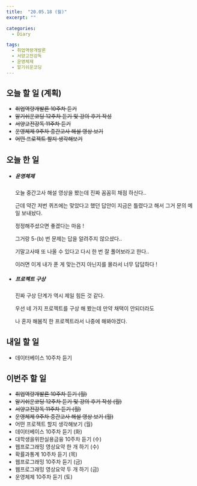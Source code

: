 ```yaml
---
title:  "20.05.18 (월)"
excerpt: ""

categories:
  - Diary

tags:
  - 취업역량개발론
  - 서양고전강독
  - 운영체제
  - 알기쉬운코딩
---
```


## 오늘 할 일 (계획)

- ~~취업역량개발론 10주차 듣기~~
- ~~알기쉬운코딩 12주차 듣기 및 강의 후기 작성~~
- ~~서양고전강독 11주차 듣기~~
- ~~운영체제 9주차 중간고사 해설 영상 보기~~
- ~~어떤 프로젝트 할지 생각해보기~~


## 오늘 한 일

- ##### 운영체제

  오늘 중간고사 해설 영상을 봤는데 진짜 꼼꼼히 채점 하신다..

  근데 약간 저번 퀴즈에는 맞았다고 했던 답안이 지금은 틀렸다고 해서 그거 문의 메일 보내놨다.

  정정해주셨으면 좋겠다는 마음 !

  그거랑 5-(b) 번 문제는 답을 알려주지 않으셨다..

  기말고사때 또 나올 수 있다고 다시 한 번 잘 풀어보라고 한다..

  이러면 이게 내가 푼 게 맞는건지 아닌지를 몰라서 너무 답답하다 !

- ##### 프로젝트 구상

  진짜 구상 단계가 역시 제일 힘든 것 같다.

  우선 네 가지 프로젝트를 구상 해 봤는데 만약 채택이 안되더라도

  나 혼자 해봄직 한 프로젝트라서 나중에 해봐야겠다.


## 내일 할 일

- 데이터베이스 10주차 듣기

## 이번주 할 일

- ~~취업역량개발론 10주차 듣기 (월)~~
- ~~알기쉬운코딩 12주차 듣기 및 강의 후기 작성 (월)~~
- ~~서양고전강독 11주차 듣기 (월)~~
- ~~운영체제 9주차 중간고사 해설 영상 보기 (월)~~
- 어떤 프로젝트 할지 생각해보기 (월)
- 데이터베이스 10주차 듣기 (화)
- 대학생을위한실용금융 10주차 듣기 (수)
- 웹프로그래밍 영상요약 한 개 하기 (수)
- 확률과통계 10주차 듣기 (목)
- 웹프로그래밍 10주차 듣기 (금)
- 웹프로그래밍 영상요약 두 개 하기 (금)
- 운영체제 10주차 듣기 (토)
